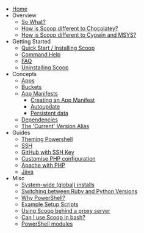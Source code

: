 - [Home](https://github.com/lukesampson/scoop/wiki)
- Overview
  - [So What?](So-What%3F)
  - [How is Scoop different to Chocolatey?](Chocolatey-Comparison)
  - [How is Scoop different to Cygwin and MSYS?](How-is-Scoop-different-to-Cygwin-and-MSYS%3F)
- Getting Started
  - [Quick Start / Installing Scoop](Quick-Start)
  - [Command Help](Commands)
  - [FAQ](FAQ)
  - [Uninstalling Scoop](Uninstalling-Scoop)
- Concepts
  - [Apps](Apps)
  - [Buckets](Buckets)
  - [App Manifests](App-Manifests)
      - [Creating an App Manifest](Creating-an-app-manifest)
      - [Autoupdate](App-Manifest-Autoupdate)
      - [Persistent data](Persistent-data)
  - [Dependencies](Dependencies)
  - [The 'Current' Version Alias](The-'Current'-Version-Alias)
- Guides
  - [Theming Powershell](Theming-Powershell)
  - [SSH](SSH-on-Windows)
  - [GitHub with SSH Key](GitHub-with-SSH-Key)
  - [Customise PHP configuration](Custom-PHP-configuration)
  - [Apache with PHP](Apache-with-PHP)
  - [Java](Java)
- Misc
  - [System-wide (global) installs](Global-Installs)
  - [Switching between Ruby and Python Versions](Switching-Ruby-And-Python-Versions)
  - [Why PowerShell?](Why-PowerShell%3F)
  - [Example Setup Scripts](Example-Setup-Scripts)
  - [Using Scoop behind a proxy server](Using-Scoop-behind-a-proxy)
  - [Can I use Scoop in bash?](Can-I-Use-Scoop-In-Bash%3F)
  - [PowerShell modules](PowerShell-Modules)